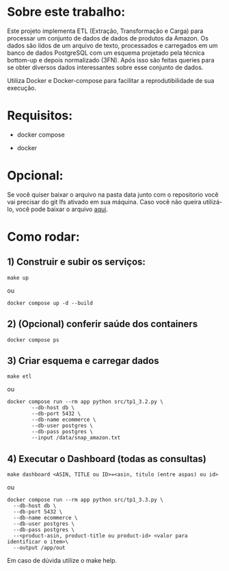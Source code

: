 # Sobre este trabalho:
Este projeto implementa ETL (Extração, Transformação e Carga) para processar um conjunto de dados de dados de produtos da Amazon. Os dados são lidos de um arquivo de texto, processados e carregados em um banco de dados PostgreSQL com um esquema projetado pela técnica bottom-up e depois normalizado (3FN). Após isso são feitas queries para se obter diversos dados interessantes sobre esse conjunto de dados.

Utiliza Docker e Docker-compose para facilitar a reprodutibilidade de sua execução.

# Requisitos:

- docker compose

- docker

# Opcional:
Se você quiser baixar o arquivo na pasta data junto com o repositorio você vai precisar do git lfs ativado em sua máquina. Caso você não queira utilizá-lo, você pode baixar o arquivo [aqui](https://snap.stanford.edu/data/bigdata/amazon/amazon-meta.txt.gz).

# Como rodar:

## 1) Construir e subir os serviços:

```
make up
```

ou

```
docker compose up -d --build
```

## 2) (Opcional) conferir saúde dos containers

```
docker compose ps
```

## 3) Criar esquema e carregar dados

```
make etl
```

ou 

```
docker compose run --rm app python src/tp1_3.2.py \
		--db-host db \
		--db-port 5432 \
		--db-name ecommerce \
		--db-user postgres \
		--db-pass postgres \
		--input /data/snap_amazon.txt
```


## 4) Executar o Dashboard (todas as consultas)

```
make dashboard <ASIN, TITLE ou ID>=<asin, titulo (entre aspas) ou id>
```

ou 

```
docker compose run --rm app python src/tp1_3.3.py \
  --db-host db \
  --db-port 5432 \
  --db-name ecommerce \
  --db-user postgres \
  --db-pass postgres \
  --<product-asin, product-title ou product-id> <valor para identificar o item>\
  --output /app/out
``` 

Em caso de dúvida utilize o make help.